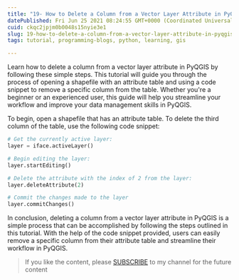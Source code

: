 ```yaml
---
title: "19- How to Delete a Column from a Vector Layer Attribute in PyQGIS"
datePublished: Fri Jun 25 2021 08:24:55 GMT+0000 (Coordinated Universal Time)
cuid: ckqc2jpjm0b0048s15nyie3e1
slug: 19-how-to-delete-a-column-from-a-vector-layer-attribute-in-pyqgis
tags: tutorial, programming-blogs, python, learning, gis

---
```


Learn how to delete a column from a vector layer attribute in PyQGIS by following these simple steps. This tutorial will guide you through the process of opening a shapefile with an attribute table and using a code snippet to remove a specific column from the table. Whether you're a beginner or an experienced user, this guide will help you streamline your workflow and improve your data management skills in PyQGIS.

To begin, open a shapefile that has an attribute table. To delete the third column of the table, use the following code snippet:

```python
# Get the currently active layer:
layer = iface.activeLayer()

# Begin editing the layer:
layer.startEditing()

# Delete the attribute with the index of 2 from the layer:
layer.deleteAttribute(2)

# Commit the changes made to the layer
layer.commitChanges()
```

In conclusion, deleting a column from a vector layer attribute in PyQGIS is a simple process that can be accomplished by following the steps outlined in this tutorial. With the help of the code snippet provided, users can easily remove a specific column from their attribute table and streamline their workflow in PyQGIS.

> If you like the content, please [SUBSCRIBE](https://www.youtube.com/channel/UCpbWlHEqBSnJb6i4UemXQpA?sub_confirmation=1) to my channel for the future content